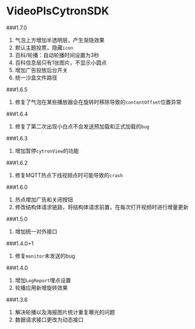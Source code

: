 # VideoPlsCytronSDK

###1.7.0
1. 气泡上方增加半透明层，产生渐隐效果
2. 默认主题投票，隐藏`icon`
3. 百科/轮播：自动轮播时间设置为3秒
4. 百科信息层只有1张图片，不显示小圆点
5. 增加广告投放后台开关
6. 统一沙盒文件路径

###1.6.5
1. 修复了气泡在某些播放器会在旋转时移除导致的`contentOffset`位置异常

###1.6.4
1. 修复了第二次出现小白点不会发送预加载和正式加载的`bug`

###1.6.3
1. 增加暂停`cytronView`的功能

###1.6.2
1. 修复MQTT热点下线视频点时可能导致的`crash`

###1.6.0
1. 热点增加广告和关闭按钮
2. 修改结构体请求链路，将结构体请求前置，在每次打开视频时进行增量更新

###1.5.0
1. 增加统一对外接口

###1.4.0+1
1. 修复`monitor`未发送的bug

###1.4.0
1. 增加`LogReport`埋点设置
2. 轮播应用新增旋转效果

###1.3.6
1. 解决轮播以及海报图片统计重复曝光的问题
2. 数据请求接口更改为动态接口
